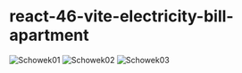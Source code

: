# react-46-vite-electricity-bill-apartment
![Schowek01](https://user-images.githubusercontent.com/61388692/208779330-98a9e623-bd64-4971-8bfa-a880f6b8d60a.png)
![Schowek02](https://user-images.githubusercontent.com/61388692/208779343-224eb6c5-8963-4466-be89-671d5ee68ac7.png)
![Schowek03](https://user-images.githubusercontent.com/61388692/208779412-c4c1f287-839b-4268-a5ce-fb56c357ebe1.png)
